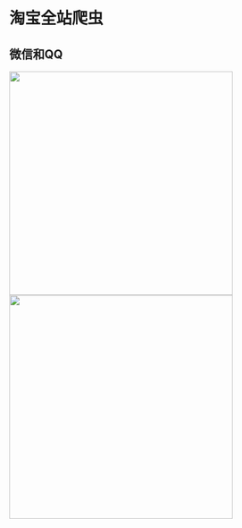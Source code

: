 # 淘宝全站爬虫

## 微信和QQ

<img src="https://img-blog.csdnimg.cn/20200829181749513.jpg" width="400" height="400"><img src="https://img-blog.csdnimg.cn/20200829183354699.jpg" width="400" height="400">
